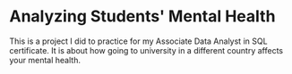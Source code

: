 # Analyzing Students' Mental Health

This is a project I did to practice for my Associate Data Analyst in SQL certificate. It is about how going to university in a different country affects your mental health. 
